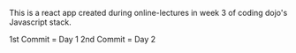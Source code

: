 This is a react app created during online-lectures in week 3 of coding dojo's Javascript stack.

1st Commit = Day 1
2nd Commit = Day 2
